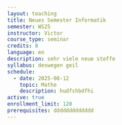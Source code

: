 ```yaml
---
layout: teaching
title: Neues Semester Informatik
semester: WS25
instructor: Victor
course_type: seminar
credits: 8
language: en
description: sehr viele neue stoffe
syllabus: deswegen geil
schedule:
  - date: 2025-08-12
    topic: Mathe
    description: hudfshbdfhi
active: true
enrollment_limit: 120
prerequisites: ddddddddddddd
---
```

